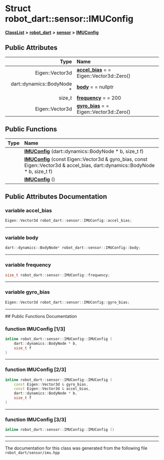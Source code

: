 

# Struct robot\_dart::sensor::IMUConfig



[**ClassList**](annotated.md) **>** [**robot\_dart**](namespacerobot__dart.md) **>** [**sensor**](namespacerobot__dart_1_1sensor.md) **>** [**IMUConfig**](structrobot__dart_1_1sensor_1_1IMUConfig.md)


























## Public Attributes

| Type | Name |
| ---: | :--- |
|  Eigen::Vector3d | [**accel\_bias**](#variable-accel_bias)   = = Eigen::Vector3d::Zero()<br> |
|  dart::dynamics::BodyNode \* | [**body**](#variable-body)   = = nullptr<br> |
|  size\_t | [**frequency**](#variable-frequency)   = = 200<br> |
|  Eigen::Vector3d | [**gyro\_bias**](#variable-gyro_bias)   = = Eigen::Vector3d::Zero()<br> |
















## Public Functions

| Type | Name |
| ---: | :--- |
|   | [**IMUConfig**](#function-imuconfig-13) (dart::dynamics::BodyNode \* b, size\_t f) <br> |
|   | [**IMUConfig**](#function-imuconfig-23) (const Eigen::Vector3d & gyro\_bias, const Eigen::Vector3d & accel\_bias, dart::dynamics::BodyNode \* b, size\_t f) <br> |
|   | [**IMUConfig**](#function-imuconfig-33) () <br> |




























## Public Attributes Documentation




### variable accel\_bias 

```C++
Eigen::Vector3d robot_dart::sensor::IMUConfig::accel_bias;
```




<hr>



### variable body 

```C++
dart::dynamics::BodyNode* robot_dart::sensor::IMUConfig::body;
```




<hr>



### variable frequency 

```C++
size_t robot_dart::sensor::IMUConfig::frequency;
```




<hr>



### variable gyro\_bias 

```C++
Eigen::Vector3d robot_dart::sensor::IMUConfig::gyro_bias;
```




<hr>
## Public Functions Documentation




### function IMUConfig [1/3]

```C++
inline robot_dart::sensor::IMUConfig::IMUConfig (
    dart::dynamics::BodyNode * b,
    size_t f
) 
```




<hr>



### function IMUConfig [2/3]

```C++
inline robot_dart::sensor::IMUConfig::IMUConfig (
    const Eigen::Vector3d & gyro_bias,
    const Eigen::Vector3d & accel_bias,
    dart::dynamics::BodyNode * b,
    size_t f
) 
```




<hr>



### function IMUConfig [3/3]

```C++
inline robot_dart::sensor::IMUConfig::IMUConfig () 
```




<hr>

------------------------------
The documentation for this class was generated from the following file `robot_dart/sensor/imu.hpp`

